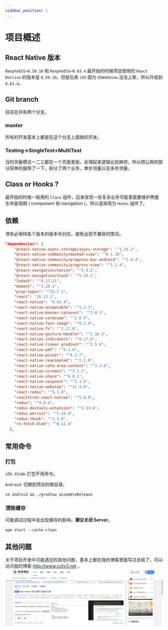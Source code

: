 ```yaml
---
sidebar_position: 1
---
```


# 项目概述

## React Native 版本

`RenphoECG→0.59.10` 和 `RenphoECG→0.63.4`
最开始的时候项目使用的 `React Natiive` 的版本是 `0.59.10`。但是后来 `iOS` 因为 `UIWebView` 没法上架，所以升级到 `0.63.4`。

## Git branch

目前总共有两个分支。

### master

所有的开发基本上都是在这个分支上面做的开发。

### Testing→SingleTest+MultiTest

当时测量模式一二三都在一个页面里面，处理起来逻辑比较麻烦，所以把公用的部分简单的服用了一下，拆分了两个业务，单步测量以及多步测量。

## Class or Hooks ?

最开始的时候一般用的 `Class` 组件，后来发现一些复杂业务可能里面要维护两套生命是周期 ( component 和 navigation )，所以逐渐改为 `Hooks` 组件了。

## 依赖

清务必保持各个版本的版本号对应，避免出现不兼容的情况。

```json title="package.json"
"dependencies": {
    "@react-native-async-storage/async-storage": "^1.15.2",
    "@react-native-community/masked-view": "^0.1.10",
    "@react-native-community/progress-bar-android": "^1.0.4",
    "@react-native-community/progress-view": "^1.2.4",
    "@react-navigation/native": "^5.9.2",
    "@react-navigation/stack": "^5.14.1",
    "lodash": "^4.17.21",
    "moment": "^2.29.1",
    "prop-types": "^15.7.2",
    "react": "16.13.1",
    "react-native": "0.63.4",
    "react-native-animatable": "^1.3.3",
    "react-native-banner-carousel": "^1.0.3",
    "react-native-cardview": "^2.0.5",
    "react-native-fast-image": "^8.3.4",
    "react-native-fs": "^2.17.0",
    "react-native-gesture-handler": "^1.10.3",
    "react-native-indicators": "^0.17.0",
    "react-native-linear-gradient": "^2.5.6",
    "react-native-pdf": "^6.3.0",
    "react-native-picker": "^4.3.7",
    "react-native-reanimated": "^2.1.0",
    "react-native-safe-area-context": "^3.2.0",
    "react-native-screens": "^3.1.1",
    "react-native-share": "^6.0.1",
    "react-native-swipeout": "^2.3.6",
    "react-native-webview": "^11.4.0",
    "react-redux": "^5.1.0",
    "reactotron-react-native": "^5.0.0",
    "redux": "^4.0.4",
    "redux-devtools-extension": "^2.13.8",
    "redux-persist": "^5.10.0",
    "redux-thunk": "^2.3.0",
    "rn-fetch-blob": "^0.12.0"
  },
```

## 常用命令

### 打包

`iOS`: `XCode` 打包不用命令。

`Android`: 切换到项目的根目录。

```shell
cd android && ./gradlew assembleRelease
```

### 清除缓存

可能调试过程中会出现缓存的影响，**建议关闭 Server**。

```shell
npm start --cache-clean
```

##  其他问题
关于项目开发中可能遇见的其他问题，基本上都在我的博客里面写过总结了，可以访问我的博客 http://www.cctv3.net 。
![](../static/img/myBlogIssues.jpg)